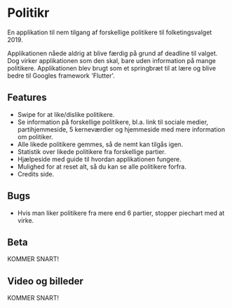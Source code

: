 # Politikr
En applikation til nem tilgang af forskellige politikere til folketingsvalget 2019.

Applikationen nåede aldrig at  blive færdig på grund af deadline til valget. Dog virker applikationen som den skal, bare uden information på mange politikere. Applikationen blev brugt som et springbræt til at lære og blive bedre til Googles framework 'Flutter'.

## Features
* Swipe for at like/dislike politikere.
* Se information på forskellige politikere, bl.a. link til sociale medier, partihjemmeside, 5 kerneværdier og hjemmeside med mere information om politiker.
* Alle likede politikere gemmes, så de nemt kan tilgås igen.
* Statistik over likede politikere fra forskellige partier.
* Hjælpeside med guide til hvordan applikationen fungere.
* Mulighed for at reset alt, så du kan se alle politikere forfra.
* Credits side.

## Bugs
* Hvis man liker politikere fra mere end 6 partier, stopper piechart med at virke.

## Beta
KOMMER SNART!

## Video og billeder
KOMMER SNART!
